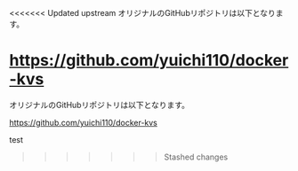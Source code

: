 <<<<<<< Updated upstream
オリジナルのGitHubリポジトリは以下となります。

https://github.com/yuichi110/docker-kvs
=======
オリジナルのGitHubリポジトリは以下となります。

https://github.com/yuichi110/docker-kvs


test
>>>>>>> Stashed changes
